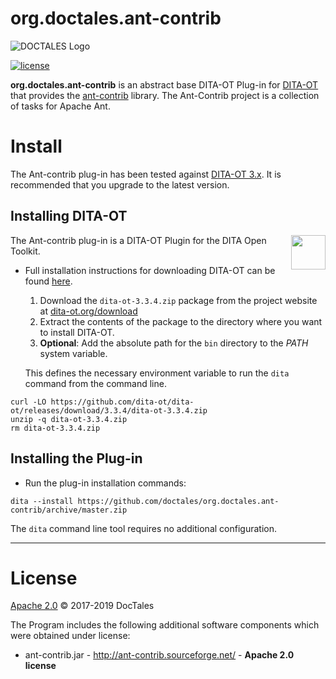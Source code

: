 org.doctales.ant-contrib
========================

![DOCTALES Logo](https://doctales.github.io/images/doctales-logo-without-subtitle.svg)

[![license](https://img.shields.io/github/license/doctales/org.doctales.ant-contrib)](http://www.apache.org/licenses/LICENSE-2.0)

**org.doctales.ant-contrib** is an abstract base DITA-OT Plug-in for [DITA-OT](http://dita-ot.github.io) that provides the [ant-contrib](http://ant-contrib.sourceforge.net/) library. The Ant-Contrib project is a collection of tasks for Apache Ant.

# Install

The Ant-contrib plug-in has been tested against [DITA-OT 3.x](http://www.dita-ot.org/download). It is
recommended that you upgrade to the latest version.

## Installing DITA-OT

<a href="https://www.dita-ot.org"><img src="https://www.dita-ot.org/images/dita-ot-logo.svg" align="right" height="55"></a>

The Ant-contrib plug-in is a DITA-OT Plugin for the DITA Open Toolkit.

-   Full installation instructions for downloading DITA-OT can be found
    [here](https://www.dita-ot.org/3.3/topics/installing-client.html).

    1.  Download the `dita-ot-3.3.4.zip` package from the project website at
        [dita-ot.org/download](https://www.dita-ot.org/download)
    2.  Extract the contents of the package to the directory where you want to install DITA-OT.
    3.  **Optional**: Add the absolute path for the `bin` directory to the _PATH_ system variable.

    This defines the necessary environment variable to run the `dita` command from the command line.

```console
curl -LO https://github.com/dita-ot/dita-ot/releases/download/3.3.4/dita-ot-3.3.4.zip
unzip -q dita-ot-3.3.4.zip
rm dita-ot-3.3.4.zip
```

## Installing the Plug-in

-   Run the plug-in installation commands:

```console
dita --install https://github.com/doctales/org.doctales.ant-contrib/archive/master.zip
```

The `dita` command line tool requires no additional configuration.

---

# License

[Apache 2.0](LICENSE) © 2017-2019 DocTales

The Program includes the following additional software components which were obtained under license:

-   ant-contrib.jar - http://ant-contrib.sourceforge.net/ - **Apache 2.0 license**

